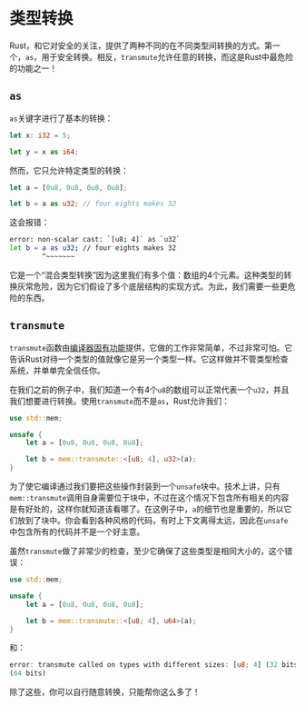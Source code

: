 # 类型转换
Rust，和它对安全的关注，提供了两种不同的在不同类型间转换的方式。第一个，`as`，用于安全转换。相反，`transmute`允许任意的转换，而这是Rust中最危险的功能之一！

## `as`
`as`关键字进行了基本的转换：

```rust
let x: i32 = 5;

let y = x as i64;
```

然而，它只允许特定类型的转换：

```rust
let a = [0u8, 0u8, 0u8, 0u8];

let b = a as u32; // four eights makes 32
```

这会报错：

```bash
error: non-scalar cast: `[u8; 4]` as `u32`
let b = a as u32; // four eights makes 32
        ^~~~~~~~
```

它是一个“混合类型转换”因为这里我们有多个值：数组的4个元素。这种类型的转换灰常危险，因为它们假设了多个底层结构的实现方式。为此，我们需要一些更危险的东西。

## `transmute`
`transmute`函数由[编译器固有功能](http://doc.rust-lang.org/nightly/book/intrinsics.html)提供，它做的工作非常简单，不过非常可怕。它告诉Rust对待一个类型的值就像它是另一个类型一样。它这样做并不管类型检查系统，并单单完全信任你。

在我们之前的例子中，我们知道一个有4个`u8`的数组可以正常代表一个`u32`，并且我们想要进行转换。使用`transmute`而不是`as`，Rust允许我们：

```rust
use std::mem;

unsafe {
    let a = [0u8, 0u8, 0u8, 0u8];

    let b = mem::transmute::<[u8; 4], u32>(a);
}
```

为了使它编译通过我们要把这些操作封装到一个`unsafe`块中。技术上讲，只有`mem::transmute`调用自身需要位于块中，不过在这个情况下包含所有相关的内容是有好处的，这样你就知道该看哪了。在这例子中，`a`的细节也是重要的，所以它们放到了块中。你会看到各种风格的代码，有时上下文离得太远，因此在`unsafe`中包含所有的代码并不是一个好主意。

虽然`transmute`做了非常少的检查，至少它确保了这些类型是相同大小的，这个错误：

```rust
use std::mem;

unsafe {
    let a = [0u8, 0u8, 0u8, 0u8];

    let b = mem::transmute::<[u8; 4], u64>(a);
}
```

和：

```rust
error: transmute called on types with different sizes: [u8; 4] (32 bits) to u64
(64 bits)
```

除了这些，你可以自行随意转换，只能帮你这么多了！
